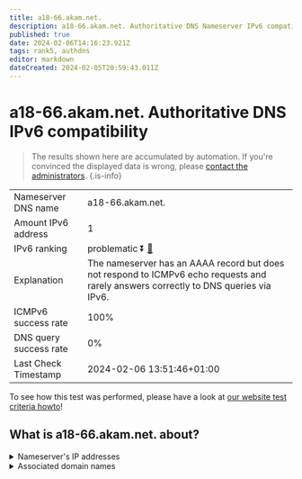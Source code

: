 ```yaml
---
title: a18-66.akam.net.
description: a18-66.akam.net. Authoritative DNS Nameserver IPv6 compatibility
published: true
date: 2024-02-06T14:16:23.921Z
tags: rank5, authdns
editor: markdown
dateCreated: 2024-02-05T20:59:43.011Z
---
```


# a18-66.akam.net. Authoritative DNS IPv6 compatibility

> The results shown here are accumulated by automation. If you're convinced the displayed data is wrong, please [contact the administrators](/howto/chat). 
{.is-info}




|   |   |
| - | - |
| Nameserver DNS name | a18-66.akam.net.
| Amount IPv6 address | 1
| IPv6 ranking | problematic :arrow_double_down: [🔗](/howto/ranking) |
| Explanation | The nameserver has an AAAA record but does not respond to ICMPv6 echo requests and rarely answers correctly to DNS queries via IPv6. |
| ICMPv6 success rate | 100%|
| DNS query success rate | 0% |
| Last Check Timestamp | 2024-02-06 13:51:46+01:00 |

To see how this test was performed, please have a look at [our website test criteria howto](/howto/testcriteria/authdns)!


## What is a18-66.akam.net. about?




<details>
<summary>Nameserver's IP addresses</summary>

2600:1480:4800::42

</details>



<details>
<summary>Associated domain names</summary>

www.genentech.com

www.roche.com

</details>
